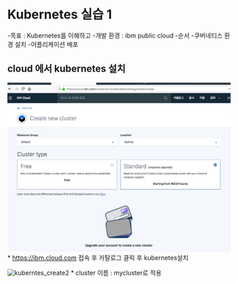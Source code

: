 # Kubernetes 실습 1

-목표 : Kubernetes를 이해하고 
-개발 환경 : ibm public cloud 
-순서
    -쿠버네티스 환경 설치
    -어플리케이션 배포  
    
       
## cloud 에서 kubernetes 설치 
  
  ![kuberntes-create1](https://github.com/yonwon01/Kubernetes/blob/master/kuberntes-create1.png)
    * https://ibm.cloud.com 접속 후 카탈로그 클릭 후 kubernetes설치

  ![kuberntes_create2](https://github.com/yonwon01/Kubernetes/blob/master/kuberntes_create2.png)
    * cluster 이름 : mycluster로 적용

